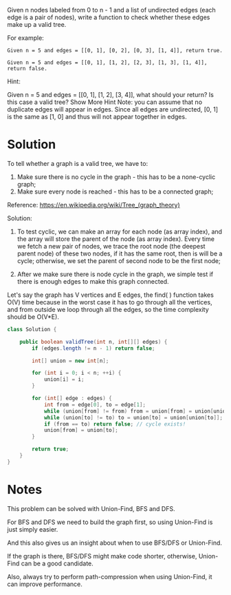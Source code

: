 Given n nodes labeled from 0 to n - 1 and a list of undirected edges (each edge is a pair of nodes), write a function to check whether these edges make up a valid tree.

For example:

```
Given n = 5 and edges = [[0, 1], [0, 2], [0, 3], [1, 4]], return true.

Given n = 5 and edges = [[0, 1], [1, 2], [2, 3], [1, 3], [1, 4]], return false.
```

Hint:

Given n = 5 and edges = [[0, 1], [1, 2], [3, 4]], what should your return? Is this case a valid tree? Show More Hint 
Note: you can assume that no duplicate edges will appear in edges. Since all edges are undirected, [0, 1] is the same as [1, 0] and thus will not appear together in edges.


# Solution

To tell whether a graph is a valid tree, we have to:

1. Make sure there is no cycle in the graph - this has to be a none-cyclic graph;
2. Make sure every node is reached - this has to be a connected graph;

Reference: https://en.wikipedia.org/wiki/Tree_(graph_theory)

Solution:

1. To test cyclic, we can make an array for each node (as array index), and the array will store the parent of the node (as array index). Every time we fetch a new pair of nodes, we trace the root node (the deepest parent node) of these two nodes, if it has the same root, then is will be a cycle; otherwise, we set the parent of second node to be the first node;

2. After we make sure there is node cycle in the graph, we simple test if there is enough edges to make this graph connected.

Let's say the graph has V vertices and E edges, the find( ) function takes O(V) time because in the worst case it has to go through all the vertices, and from outside we loop through all the edges, so the time complexity should be O(V*E).

```java
class Solution {

    public boolean validTree(int n, int[][] edges) {
        if (edges.length != n - 1) return false;

        int[] union = new int[n];

        for (int i = 0; i < n; ++i) {
            union[i] = i;
        }

        for (int[] edge : edges) {
            int from = edge[0], to = edge[1];
            while (union[from] != from) from = union[from] = union[union[from]]; // path compression
            while (union[to] != to) to = union[to] = union[union[to]]; // path compression
            if (from == to) return false; // cycle exists!
            union[from] = union[to];
        }

        return true;
    }
}
```

# Notes

This problem can be solved with Union-Find, BFS and DFS.

For BFS and DFS we need to build the graph first, so using Union-Find is just simply easier.

And this also gives us an insight about when to use BFS/DFS or Union-Find.

If the graph is there, BFS/DFS might make code shorter, otherwise, Union-Find can be a good candidate.

Also, always try to perform path-compression when using Union-Find, it can improve performance.
